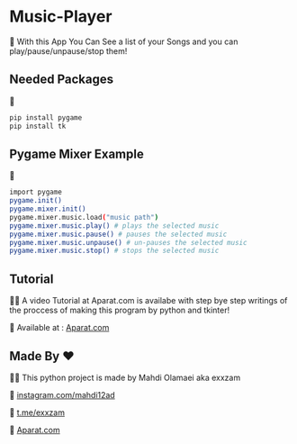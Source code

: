 

# Music-Player
📝
With this App You Can See a list of your Songs and you can play/pause/unpause/stop them!

## Needed Packages 

🐍
```bash
pip install pygame
pip install tk
```

## Pygame Mixer Example

🐍
```bash
import pygame
pygame.init()
pygame.mixer.init()
pygame.mixer.music.load("music path")
pygame.mixer.music.play() # plays the selected music
pygame.mixer.music.pause() # pauses the selected music
pygame.mixer.music.unpause() # un-pauses the selected music
pygame.mixer.music.stop() # stops the selected music
```

## Tutorial
👨‍🎓
A video Tutorial at Aparat.com is availabe with step bye step writings of the proccess of making this program by python and tkinter!

🔗 Available at : [Aparat.com](https://www.aparat.com/v/ngJc7/)


## Made By ❤
👨‍💻 This python project is made by Mahdi Olamaei aka exxzam


🔗 [instagram.com/mahdi12ad](https://instagram.com/mahdi12ad)


🔗 [t.me/exxzam](https://t.me/exxzam)


🔗 [Aparat.com](https://www.aparat.com/iranfun200)





